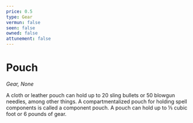 ```yaml
---
price: 0.5
type: Gear
vermun: false
seen: false
owned: false
attunement: false
---
```

# Pouch

*Gear, None*

A cloth or leather pouch can hold up to 20 sling bullets or 50 blowgun needles, among other things. A compartmentalized pouch for holding spell components is called a component pouch. A pouch can hold up to ⅕ cubic foot or 6 pounds of gear.